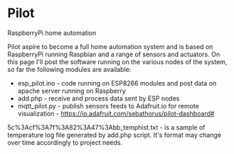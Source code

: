 # Pilot
RaspberryPi home automation

Pilot aspire to become a full home automation system and is based on RaspberryPi running Raspbian and a range of sensors and actuators.
On this page I'll post the software running on the various nodes of the system, so far the following modules are available:
 - esp_pilot.ino - code running on ESP8266 modules and post data on apache server running on Raspberry
 - add.php - receive and process data sent by ESP nodes
 - mqtt_pilot.py - publish sensors feeds to Adafruit.io for remote visualization - https://io.adafruit.com/sebathorus/pilot-dashboard#

5c%3Acf%3A7f%3A82%3A47%3Abb_temphist.txt - is a sample of temperature log file generated by add.php script. It's format may change over time accordingly to project needs.
